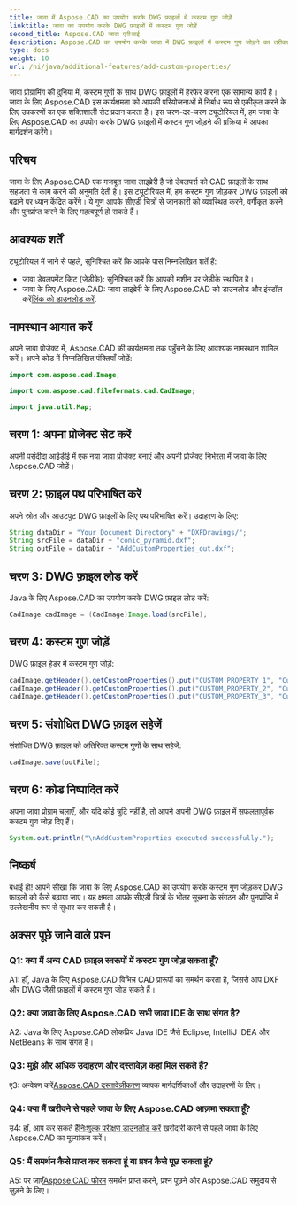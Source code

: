 ```yaml
---
title: जावा में Aspose.CAD का उपयोग करके DWG फ़ाइलों में कस्टम गुण जोड़ें
linktitle: जावा का उपयोग करके DWG फ़ाइलों में कस्टम गुण जोड़ें
second_title: Aspose.CAD जावा एपीआई
description: Aspose.CAD का उपयोग करके जावा में DWG फ़ाइलों में कस्टम गुण जोड़ने का तरीका जानें। सीएडी चित्रों में संगठन और सूचना पुनर्प्राप्ति को सहजता से बढ़ाएं।
type: docs
weight: 10
url: /hi/java/additional-features/add-custom-properties/
---
```

जावा प्रोग्रामिंग की दुनिया में, कस्टम गुणों के साथ DWG फ़ाइलों में हेरफेर करना एक सामान्य कार्य है। जावा के लिए Aspose.CAD इस कार्यक्षमता को आपकी परियोजनाओं में निर्बाध रूप से एकीकृत करने के लिए उपकरणों का एक शक्तिशाली सेट प्रदान करता है। इस चरण-दर-चरण ट्यूटोरियल में, हम जावा के लिए Aspose.CAD का उपयोग करके DWG फ़ाइलों में कस्टम गुण जोड़ने की प्रक्रिया में आपका मार्गदर्शन करेंगे।

## परिचय

जावा के लिए Aspose.CAD एक मजबूत जावा लाइब्रेरी है जो डेवलपर्स को CAD फ़ाइलों के साथ सहजता से काम करने की अनुमति देती है। इस ट्यूटोरियल में, हम कस्टम गुण जोड़कर DWG फ़ाइलों को बढ़ाने पर ध्यान केंद्रित करेंगे। ये गुण आपके सीएडी चित्रों से जानकारी को व्यवस्थित करने, वर्गीकृत करने और पुनर्प्राप्त करने के लिए महत्वपूर्ण हो सकते हैं।

## आवश्यक शर्तें

ट्यूटोरियल में जाने से पहले, सुनिश्चित करें कि आपके पास निम्नलिखित शर्तें हैं:

- जावा डेवलपमेंट किट (जेडीके): सुनिश्चित करें कि आपकी मशीन पर जेडीके स्थापित है।
- जावा के लिए Aspose.CAD: जावा लाइब्रेरी के लिए Aspose.CAD को डाउनलोड और इंस्टॉल करें[लिंक को डाउनलोड करें](https://releases.aspose.com/cad/java/).

## नामस्थान आयात करें

अपने जावा प्रोजेक्ट में, Aspose.CAD की कार्यक्षमता तक पहुँचने के लिए आवश्यक नामस्थान शामिल करें। अपने कोड में निम्नलिखित पंक्तियाँ जोड़ें:

```java
import com.aspose.cad.Image;

import com.aspose.cad.fileformats.cad.CadImage;

import java.util.Map;
```

## चरण 1: अपना प्रोजेक्ट सेट करें

अपनी पसंदीदा आईडीई में एक नया जावा प्रोजेक्ट बनाएं और अपनी प्रोजेक्ट निर्भरता में जावा के लिए Aspose.CAD जोड़ें।

## चरण 2: फ़ाइल पथ परिभाषित करें

अपने स्रोत और आउटपुट DWG फ़ाइलों के लिए पथ परिभाषित करें। उदाहरण के लिए:

```java
String dataDir = "Your Document Directory" + "DXFDrawings/";
String srcFile = dataDir + "conic_pyramid.dxf";
String outFile = dataDir + "AddCustomProperties_out.dxf";
```

## चरण 3: DWG फ़ाइल लोड करें

Java के लिए Aspose.CAD का उपयोग करके DWG फ़ाइल लोड करें:

```java
CadImage cadImage = (CadImage)Image.load(srcFile);
```

## चरण 4: कस्टम गुण जोड़ें

DWG फ़ाइल हेडर में कस्टम गुण जोड़ें:

```java
cadImage.getHeader().getCustomProperties().put("CUSTOM_PROPERTY_1", "Custom property test 1");
cadImage.getHeader().getCustomProperties().put("CUSTOM_PROPERTY_2", "Custom property test 2");
cadImage.getHeader().getCustomProperties().put("CUSTOM_PROPERTY_3", "Custom property test 3");
```

## चरण 5: संशोधित DWG फ़ाइल सहेजें

संशोधित DWG फ़ाइल को अतिरिक्त कस्टम गुणों के साथ सहेजें:

```java
cadImage.save(outFile);
```

## चरण 6: कोड निष्पादित करें

अपना जावा प्रोग्राम चलाएँ, और यदि कोई त्रुटि नहीं है, तो आपने अपनी DWG फ़ाइल में सफलतापूर्वक कस्टम गुण जोड़ दिए हैं।

```java
System.out.println("\nAddCustomProperties executed successfully.");
```

## निष्कर्ष

बधाई हो! आपने सीखा कि जावा के लिए Aspose.CAD का उपयोग करके कस्टम गुण जोड़कर DWG फ़ाइलों को कैसे बढ़ाया जाए। यह क्षमता आपके सीएडी चित्रों के भीतर सूचना के संगठन और पुनर्प्राप्ति में उल्लेखनीय रूप से सुधार कर सकती है।

## अक्सर पूछे जाने वाले प्रश्न

### Q1: क्या मैं अन्य CAD फ़ाइल स्वरूपों में कस्टम गुण जोड़ सकता हूँ?

A1: हाँ, Java के लिए Aspose.CAD विभिन्न CAD प्रारूपों का समर्थन करता है, जिससे आप DXF और DWG जैसी फ़ाइलों में कस्टम गुण जोड़ सकते हैं।

### Q2: क्या जावा के लिए Aspose.CAD सभी जावा IDE के साथ संगत है?

A2: Java के लिए Aspose.CAD लोकप्रिय Java IDE जैसे Eclipse, IntelliJ IDEA और NetBeans के साथ संगत है।

### Q3: मुझे और अधिक उदाहरण और दस्तावेज़ कहां मिल सकते हैं?

 ए3: अन्वेषण करें[Aspose.CAD दस्तावेज़ीकरण](https://reference.aspose.com/cad/java/) व्यापक मार्गदर्शिकाओं और उदाहरणों के लिए।

### Q4: क्या मैं खरीदने से पहले जावा के लिए Aspose.CAD आज़मा सकता हूँ?

 उ4: हाँ, आप कर सकते हैं[निःशुल्क परीक्षण डाउनलोड करें](https://releases.aspose.com/) खरीदारी करने से पहले जावा के लिए Aspose.CAD का मूल्यांकन करें।

### Q5: मैं समर्थन कैसे प्राप्त कर सकता हूं या प्रश्न कैसे पूछ सकता हूं?

A5: पर जाएँ[Aspose.CAD फोरम](https://forum.aspose.com/c/cad/19) समर्थन प्राप्त करने, प्रश्न पूछने और Aspose.CAD समुदाय से जुड़ने के लिए।